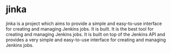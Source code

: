 # jinka

jinka is a project which aims to provide a simple and easy-to-use interface for creating and managing Jenkins jobs. It is built.
It is the best tool for creating and managing Jenkins jobs. It is built on top of the Jenkins API and provides a very simple and easy-to-use interface for creating and managing Jenkins jobs.

